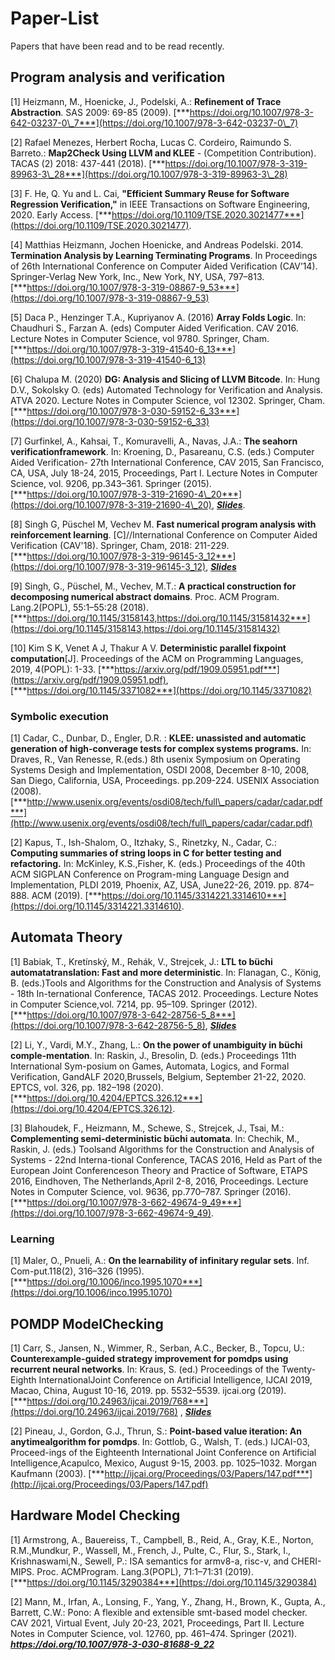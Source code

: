 # Paper-List
Papers that have been read and to be read recently.

## Program analysis and verification
[1] Heizmann, M., Hoenicke, J., Podelski, A.: **Refinement of Trace Abstraction**. SAS 2009: 69-85 (2009). [***https://doi.org/10.1007/978-3-642-03237-0\_7***](https://doi.org/10.1007/978-3-642-03237-0\_7)

[2] Rafael Menezes, Herbert Rocha, Lucas C. Cordeiro, Raimundo S. Barreto.: **Map2Check Using LLVM and KLEE** - (Competition Contribution). TACAS (2) 2018: 437-441 (2018).  [***https://doi.org/10.1007/978-3-319-89963-3\_28***](https://doi.org/10.1007/978-3-319-89963-3\_28)

[3] F. He, Q. Yu and L. Cai, **"Efficient Summary Reuse for Software Regression Verification,"** in IEEE Transactions on Software Engineering, 2020. Early Access.  [***https://doi.org/10.1109/TSE.2020.3021477***](https://doi.org/10.1109/TSE.2020.3021477).

[4] Matthias Heizmann, Jochen Hoenicke, and Andreas Podelski. 2014. **Termination Analysis by Learning Terminating Programs**. In Proceedings of 26th International Conference on Computer Aided Verification (CAV’14). Springer-Verlag New York, Inc., New York, NY, USA, 797–813.  [***https://doi.org/10.1007/978-3-319-08867-9_53***](https://doi.org/10.1007/978-3-319-08867-9_53)

[5] Daca P., Henzinger T.A., Kupriyanov A. (2016) **Array Folds Logic**. In: Chaudhuri S., Farzan A. (eds) Computer Aided Verification. CAV 2016. Lecture Notes in Computer Science, vol 9780. Springer, Cham. [***https://doi.org/10.1007/978-3-319-41540-6_13***](https://doi.org/10.1007/978-3-319-41540-6_13)

[6] Chalupa M. (2020) **DG: Analysis and Slicing of LLVM Bitcode**. In: Hung D.V., Sokolsky O. (eds) Automated Technology for Verification and Analysis. ATVA 2020. Lecture Notes in Computer Science, vol 12302. Springer, Cham.  [***https://doi.org/10.1007/978-3-030-59152-6_33***](https://doi.org/10.1007/978-3-030-59152-6_33)

[7] Gurfinkel, A., Kahsai, T., Komuravelli, A., Navas, J.A.: **The seahorn verificationframework**. In: Kroening, D., Pasareanu, C.S. (eds.) Computer Aided Verification- 27th International Conference, CAV 2015, San Francisco, CA, USA, July 18-24, 2015, Proceedings, Part I. Lecture Notes in Computer Science, vol. 9206, pp.343–361. Springer (2015). 
[***https://doi.org/10.1007/978-3-319-21690-4\_20***](https://doi.org/10.1007/978-3-319-21690-4\_20), [***Slides***](https://github.com/fengwz17/Paper-List/blob/master/1.12_seahorn.pdf).

[8] Singh G, Püschel M, Vechev M. **Fast numerical program analysis with reinforcement learning**. [C]//International Conference on Computer Aided Verification (CAV'18). Springer, Cham, 2018: 211-229.  [***https://doi.org/10.1007/978-3-319-96145-3_12***](https://doi.org/10.1007/978-3-319-96145-3_12), [***Slides***](https://github.com/fengwz17/Paper-List/blob/master/3.2CAV18RL.pdf)

[9] Singh, G., Püschel, M., Vechev, M.T.: **A practical construction for decomposing numerical abstract domains**. Proc. ACM Program. Lang.2(POPL), 55:1–55:28 (2018). [***https://doi.org/10.1145/3158143,https://doi.org/10.1145/31581432***](https://doi.org/10.1145/3158143,https://doi.org/10.1145/31581432)

[10] Kim S K, Venet A J, Thakur A V. **Deterministic parallel fixpoint computation**[J]. Proceedings of the ACM on Programming Languages, 2019, 4(POPL): 1-33.  [***https://arxiv.org/pdf/1909.05951.pdf***](https://arxiv.org/pdf/1909.05951.pdf),  [***https://doi.org/10.1145/3371082***](https://doi.org/10.1145/3371082)

### Symbolic execution
[1] Cadar, C., Dunbar, D., Engler, D.R. : **KLEE: unassisted and automatic generation of high-converage tests for complex systems programs.** In: Draves, R., Van Renesse, R.(eds.) 8th usenix Symposium on Operating Systems Desigh and Implementation, OSDI 2008, December 8-10, 2008, San Diego, California, USA, Proceedings. pp.209-224. USENIX Association (2008).  [***http://www.usenix.org/events/osdi08/tech/full\_papers/cadar/cadar.pdf***](http://www.usenix.org/events/osdi08/tech/full\_papers/cadar/cadar.pdf)  

[2] Kapus, T., Ish-Shalom, O., Itzhaky, S., Rinetzky, N., Cadar, C.: **Computing summaries of string loops in C for better testing and refactoring.** In: McKinley, K.S.,Fisher, K. (eds.) Proceedings of the 40th ACM SIGPLAN Conference on Program-ming Language Design and Implementation, PLDI 2019, Phoenix, AZ, USA, June22-26, 2019. pp. 874–888. ACM (2019).  [***https://doi.org/10.1145/3314221.3314610***](https://doi.org/10.1145/3314221.3314610).

## Automata Theory
[1] Babiak, T., Kretínský, M., Rehák, V., Strejcek, J.: **LTL to büchi automatatranslation: Fast and more deterministic**. In: Flanagan, C., König, B. (eds.)Tools and Algorithms for the Construction and Analysis of Systems - 18th In-ternational Conference, TACAS 2012. Proceedings. Lecture Notes in Computer Science,vol. 7214, pp. 95–109. Springer (2012). [***https://doi.org/10.1007/978-3-642-28756-5_8***](https://doi.org/10.1007/978-3-642-28756-5_8), [***Slides***](https://github.com/fengwz17/Paper-List/blob/master/6.9_notated.pdf)

[2] Li, Y., Vardi, M.Y., Zhang, L.: **On the power of unambiguity in büchi comple-mentation**. In: Raskin, J., Bresolin, D. (eds.) Proceedings 11th International Sym-posium on Games, Automata, Logics, and Formal Verification, GandALF 2020,Brussels, Belgium, September 21-22, 2020. EPTCS, vol. 326, pp. 182–198 (2020).[***https://doi.org/10.4204/EPTCS.326.12***](https://doi.org/10.4204/EPTCS.326.12).

[3] Blahoudek, F., Heizmann, M., Schewe, S., Strejcek, J., Tsai, M.: **Complementing semi-deterministic büchi automata**. In: Chechik, M., Raskin, J. (eds.) Toolsand Algorithms for the Construction and Analysis of Systems - 22nd Interna-tional Conference, TACAS 2016, Held as Part of the European Joint Conferenceson Theory and Practice of Software, ETAPS 2016, Eindhoven, The Netherlands,April 2-8, 2016, Proceedings. Lecture Notes in Computer Science, vol. 9636, pp.770–787. Springer (2016). [***https://doi.org/10.1007/978-3-662-49674-9_49***](https://doi.org/10.1007/978-3-662-49674-9_49).

### Learning
[1] Maler, O., Pnueli, A.: **On the learnability of infinitary regular sets**. Inf. Com-put.118(2), 316–326 (1995).  [***https://doi.org/10.1006/inco.1995.1070***](https://doi.org/10.1006/inco.1995.1070)

## POMDP ModelChecking
[1] Carr, S., Jansen, N., Wimmer, R., Serban, A.C., Becker, B., Topcu, U.: **Counterexample-guided strategy improvement for pomdps using recurrent neural networks**. In: Kraus, S. (ed.) Proceedings of the Twenty-Eighth InternationalJoint Conference on Artificial Intelligence, IJCAI 2019, Macao, China, August 10-16, 2019. pp. 5532–5539. ijcai.org (2019).  [***https://doi.org/10.24963/ijcai.2019/768***](https://doi.org/10.24963/ijcai.2019/768) , [***Slides***](https://github.com/fengwz17/Paper-List/blob/master/1.6_POMDPsRNN.pdf)


[2] Pineau, J., Gordon, G.J., Thrun, S.: **Point-based value iteration: An anytimealgorithm for pomdps**. In: Gottlob, G., Walsh, T. (eds.) IJCAI-03, Proceed-ings of the Eighteenth International Joint Conference on Artificial Intelligence,Acapulco, Mexico, August 9-15, 2003. pp. 1025–1032. Morgan Kaufmann (2003). [***http://ijcai.org/Proceedings/03/Papers/147.pdf***](http://ijcai.org/Proceedings/03/Papers/147.pdf)

## Hardware Model Checking
[1] Armstrong, A., Bauereiss, T., Campbell, B., Reid, A., Gray, K.E., Norton, R.M.,Mundkur, P., Wassell, M., French, J., Pulte, C., Flur, S., Stark, I., Krishnaswami,N., Sewell, P.: ISA semantics for armv8-a, risc-v, and CHERI-MIPS. Proc. ACMProgram. Lang.3(POPL), 71:1–71:31 (2019). [***https://doi.org/10.1145/3290384***](https://doi.org/10.1145/3290384)

[2] Mann, M., Irfan, A., Lonsing, F., Yang, Y., Zhang, H., Brown, K., Gupta, A., Barrett, C.W.: Pono: A flexible and extensible smt-based model checker. CAV 2021, Virtual Event, July 20-23, 2021, Proceedings, Part II. Lecture Notes in Computer Science, vol. 12760, pp. 461–474. Springer (2021). ***https://doi.org/10.1007/978-3-030-81688-9_22***
